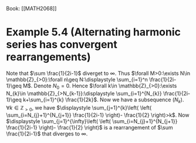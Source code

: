 Book: [[MATH2068]]
# Example 5.4 (Alternating harmonic series has convergent rearrangements)
Note that $\sum \frac{1}{2i-1}$ diverget to $\infty$.
Thus $\forall M>0:\exists N\in \mathbb{Z}_{>0}:\forall n\geq N:\displaystyle \sum_{i=1}^n \frac{1}{2i-1}\geq M$.
Denote $N_{0}=0$.
Hence $\forall k\in \mathbb{Z}_{>0}:\exists N_{k}\in \mathbb{Z}_{>N_{k-1}}:\displaystyle \sum_{i=1}^{N_{k}} \frac{1}{2i-1}\geq k+\sum_{i=1}^{k} \frac{1}{2k}$.
Now we have a subsequence $(N_{k})$.
$\forall k\in \mathbb{Z}_{>0},$ we have $\displaystyle \sum_{j=1}^{k}\left( \left( \sum_{i=N_{j}+1}^{N_{j+1}} \frac{1}{2i-1} \right)- \frac{1}{2} \right)>k$.
Now $\displaystyle \sum_{j=1}^{\infty}\left( \left( \sum_{i=N_{j}+1}^{N_{j+1}} \frac{1}{2i-1} \right)- \frac{1}{2} \right)$ is a rearrangement of $\sum \frac{1}{2i-1}$ that diverges to $\infty$.
